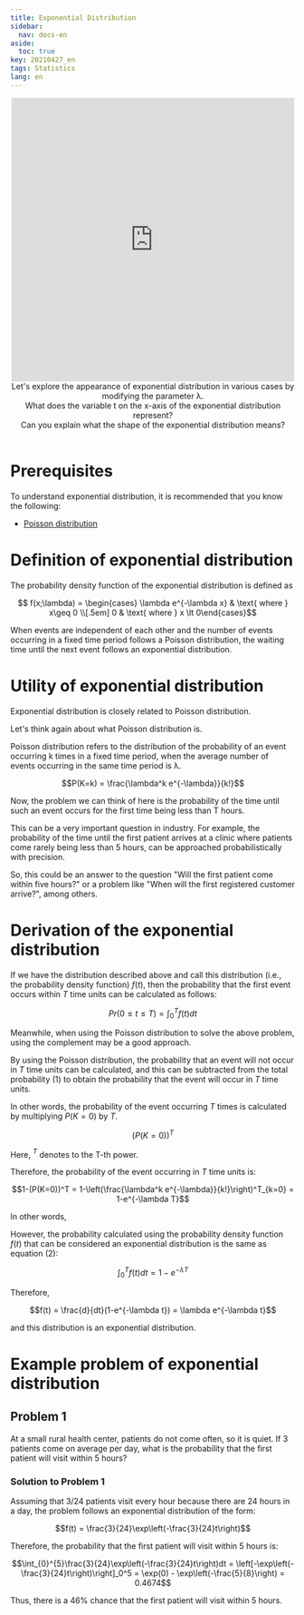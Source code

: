 ```yaml
---
title: Exponential Distribution
sidebar:
  nav: docs-en
aside:
  toc: true
key: 20210427_en
tags: Statistics
lang: en
---
```


<center>
  <iframe width = "500" height = "500" frameborder = "0" src="https://angeloyeo.github.io/p5/2021-04-27-exponential_distribution/"></iframe>
  <br>
  Let's explore the appearance of exponential distribution in various cases by modifying the parameter λ.
  <br>
  What does the variable t on the x-axis of the exponential distribution represent?
  <br>
  Can you explain what the shape of the exponential distribution means?
  <br>
  <br>
</center>

# Prerequisites

To understand exponential distribution, it is recommended that you know the following:

* [Poisson distribution](https://angeloyeo.github.io/2021/04/26/Poisson_distribution_en.html)

# Definition of exponential distribution

The probability density function of the exponential distribution is defined as

$$ f(x;\lambda) = \begin{cases}  \lambda e^{-\lambda x} & \text{ where } x\geq 0 \\[.5em]  0 & \text{ where } x \lt 0\end{cases}$$

When events are independent of each other and the number of events occurring in a fixed time period follows a Poisson distribution, the waiting time until the next event follows an exponential distribution.

# Utility of exponential distribution

Exponential distribution is closely related to Poisson distribution.

Let's think again about what Poisson distribution is.

Poisson distribution refers to the distribution of the probability of an event occurring k times in a fixed time period, when the average number of events occurring in the same time period is λ.

$$P(K=k) = \frac{\lambda^k e^{-\lambda}}{k!}$$

Now, the problem we can think of here is the probability of the time until such an event occurs for the first time being less than T hours.

This can be a very important question in industry. For example, the probability of the time until the first patient arrives at a clinic where patients come rarely being less than 5 hours, can be approached probabilistically with precision.

So, this could be an answer to the question "Will the first patient come within five hours?" or a problem like "When will the first registered customer arrive?", among others.

# Derivation of the exponential distribution

If we have the distribution described above and call this distribution (i.e., the probability density function) $f(t)$, then the probability that the first event occurs within $T$ time units can be calculated as follows:

$$Pr(0\leq t\leq T)=\int_{0}^{T}f(t)dt$$

Meanwhile, when using the Poisson distribution to solve the above problem, using the complement may be a good approach.

By using the Poisson distribution, the probability that an event will not occur in $T$ time units can be calculated, and this can be subtracted from the total probability (1) to obtain the probability that the event will occur in $T$ time units.

In other words, the probability of the event occurring $T$ times is calculated by multiplying $P(K=0)$ by $T$.

$$\left(P(K=0)\right)^T$$

Here, ${}^T$ denotes to the T-th power.

Therefore, the probability of the event occurring in $T$ time units is:

$$1-(P(K=0))^T = 1-\left(\frac{\lambda^k e^{-\lambda}}{k!}\right)^T_{k=0} = 1-e^{-\lambda T}$$

In other words,

However, the probability calculated using the probability density function $f(t)$ that can be considered an exponential distribution is the same as equation (2):

$$\int_{0}^{T}f(t)dt = 1-e^{-\lambda T}$$

Therefore,

$$f(t) = \frac{d}{dt}(1-e^{-\lambda t}) = \lambda e^{-\lambda t}$$

and this distribution is an exponential distribution.

# Example problem of exponential distribution

## Problem 1

At a small rural health center, patients do not come often, so it is quiet. If 3 patients come on average per day, what is the probability that the first patient will visit within 5 hours?

### Solution to Problem 1

Assuming that 3/24 patients visit every hour because there are 24 hours in a day, the problem follows an exponential distribution of the form:

$$f(t) = \frac{3}{24}\exp\left(-\frac{3}{24}t\right)$$

Therefore, the probability that the first patient will visit within 5 hours is:

$$\int_{0}^{5}\frac{3}{24}\exp\left(-\frac{3}{24}t\right)dt = \left[-\exp\left(-\frac{3}{24}t\right)\right]_0^5 = \exp(0) - \exp\left(-\frac{5}{8}\right) = 0.4674$$

Thus, there is a 46% chance that the first patient will visit within 5 hours.